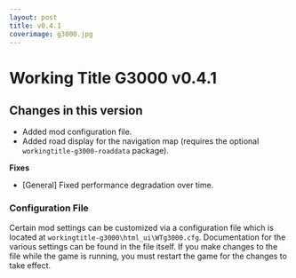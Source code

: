 ```yaml
---
layout: post
title: v0.4.1
coverimage: g3000.jpg
---
```

# Working Title G3000 v0.4.1
## Changes in this version
- Added mod configuration file.
- Added road display for the navigation map (requires the optional `workingtitle-g3000-roaddata` package).

**Fixes**
- \[General\] Fixed performance degradation over time.

### Configuration File
Certain mod settings can be customized via a configuration file which is located at `workingtitle-g3000\html_ui\WTg3000.cfg`. Documentation for the various settings can be found in the file itself. If you make changes to the file while the game is running, you must restart the game for the changes to take effect.
